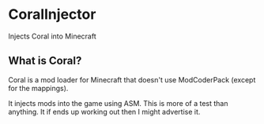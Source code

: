 # CoralInjector
Injects Coral into Minecraft

## What is Coral?
Coral is a mod loader for Minecraft that doesn't use ModCoderPack (except for the mappings).

It injects mods into the game using ASM. This is more of a test than anything. It if ends up working out then I might advertise it.
